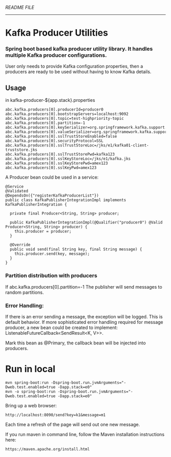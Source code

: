 _README FILE_

---
# Kafka Producer Utilities

### Spring boot based kafka producer utility library. It handles multiple Kafka producer configurations.

User only needs to provide Kafka configuration properties, then a producers are ready to be used without having to know
Kafka details.

## Usage

in kafka-producer-${app.stack}.properties

```
abc.kafka.producers[0].producerId=producer0
abc.kafka.producers[0].bootstrapServers=localhost:9092
abc.kafka.producers[0].topic=test-highpriority-topic
abc.kafka.producers[0].partition=-1
abc.kafka.producers[0].keySerializer=org.springframework.kafka.support.serializer.JsonSerializer
abc.kafka.producers[0].valueSerializer=org.springframework.kafka.support.serializer.JsonSerializer
abc.kafka.producers[0].sslTrustStoreEnabled=false
abc.kafka.producers[0].securityProtocol=SSL
abc.kafka.producers[0].sslTrustStoreLoc=/jks/e1/kafka01-client-truststore.jks
abc.kafka.producers[0].sslTrustStorePwd=kafka123
abc.kafka.producers[0].sslKeyStoreLoc=/jks/e1/kafka.jks
abc.kafka.producers[0].sslKeyStorePwd=amex123
abc.kafka.producers[0].sslKeyPwd=amex123
```

A Producer bean could be used in a service:

```
@Service
@Validated
@DependsOn({"registerKafkaProducerList"})
public class KafkaPublisherIntegrationImpl implements KafkaPublisherIntegration {

  private final Producer<String, String> producer;

  public KafkaPublisherIntegrationImpl(@Qualifier("producer0") @Valid Producer<String, String> producer) {
    this.producer = producer;
  }

  @Override
  public void send(final String key, final String message) {
    this.producer.send(key, message);
  }
}
```

### Partition distribution with producers

If abc.kafka.producers[0].partition=-1
The publisher will send messages to random partitions.

### Error Handling:

If there is an error sending a message, the exception will be logged. This is default behavior.
If more sophisticated error handling required for message producer, a new bean could be created to implement:
ListenableFutureCallback<SendResult<K, V>>.

Mark this bean as @Primary, the callback bean will be injected into producers.

# Run in local

```
mvn spring-boot:run -Dspring-boot.run.jvmArguments="-Dweb.test.enabled=true -Dapp.stack=e0"
mvn -o spring-boot:run -Dspring-boot.run.jvmArguments="-Dweb.test.enabled=true -Dapp.stack=e0"
```

Bring up a web browser:

```
http://localhost:8090/send?key=k1&message=m1
```

Each time a refresh of the page will send out one new message.

If you run maven in command line, follow the Maven installation instructions here:

```
https://maven.apache.org/install.html
```
